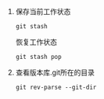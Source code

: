 1. 保存当前工作状态
   ```
   git stash 
   ```
   恢复工作状态
   ```
   git stash pop
   ```
2. 查看版本库.git所在的目录
   ```
   git rev-parse --git-dir
   ```
